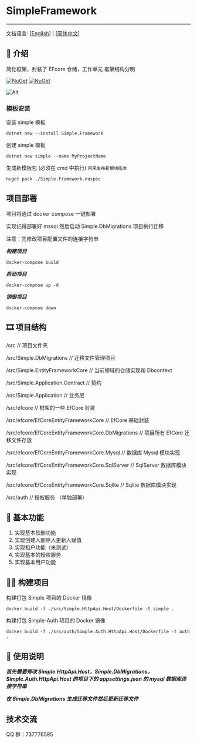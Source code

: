 # SimpleFramework

---

文档语言: [[English](README.en.md)] | [[简体中文](README.md)]

## 🎈 介绍

简化框架，封装了 EFcore 仓储，工作单元
框架结构分明

[![NuGet](https://img.shields.io/nuget/dt/Simple.Framework.svg?label=NuGet&style=flat&logo=nuget)](https://www.nuget.org/packages/Simple.Framework/)
[![NuGet](https://img.shields.io/nuget/v/Simple.Framework.svg?label=NuGet&style=flat&logo=nuget)](https://www.nuget.org/packages/Simple.Framework/)

![Alt](https://repobeats.axiom.co/api/embed/17958d5a05cdd2ceebafc987ad9be05de01c4b31.svg "Repobeats analytics image")

### 模板安装

安装 simple 模板

```shell
dotnet new --install Simple.Framework
```

创建 simple 模板

```shell
dotnet new simple --name MyProjectName
```

生成新模板包 (必须在 cmd 中执行)
`用来发布新模块版本`

```shell
nuget pack ./Simple.Framework.nuspec
```

## 项目部署

项目将通过 docker compose 一键部署

实现记得部署好 mssql 然后启动 Simple.DbMigrations 项目执行迁移

注意：先修改项目配置文件的连接字符串

**_构建项目_**

```shell
docker-compose build
```

**_启动项目_**

```shell
docker-compose up -d
```

**_销毁项目_**

```shell
docker-compose down
```

## 🎞️ 项目结构

/src // 项目文件夹

/src/Simple.DbMigrations // 迁移文件管理项目

/src/Simple.EntityFrameworkCore // 当前领域的仓储实现和 Dbcontext

/src/Simple.Application.Contract // 契约

/src/Simple.Application // 业务层

/src/efcore // 框架的一些 EfCore 封装

/src/efcore/EfCoreEntityFrameworkCore // EfCore 基础封装

/src/efcore/EfCoreEntityFrameworkCore.DbMigrations // 项目所有 EfCore 迁移文件存放

/src/efcore/EfCoreEntityFrameworkCore.Mysql // 数据库 Mysql 模块实现

/src/efcore/EfCoreEntityFrameworkCore.SqlServer // SqlServer 数据库模块实现

/src/efcore/EfCoreEntityFrameworkCore.Sqlite // Sqlite 数据库模块实现

/src/auth // 授权服务 （单独部署）

## 🍬 基本功能

1. 实现基本软删功能
2. 实现创建人删除人更新人赋值
3. 实现租户功能（未测试）
4. 实现基本的授权服务
5. 实现基本用户功能

## 🏴‍☠️ 构建项目

构建打包 Simple 项目的 Docker 镜像

```shell
docker build -f ./src/Simple.HttpApi.Host/Dockerfile -t simple .
```

构建打包 Simple-Auth 项目的 Docker 镜像

```shell
docker build -f ./src/auth/Simple.Auth.HttpApi.Host/Dockerfile -t auth .
```

## 🛞 使用说明

**_首先需要修改 Simple.HttpApi.Host，Simple.DbMigrations，Simple.Auth.HttpApi.Host 的项目下的 appsettings.json 的 mysql 数据库连接字符串_**

**_在 Simple.DbMigrations 生成迁移文件然后更新迁移文件_**

## 技术交流

QQ 群：737776595
